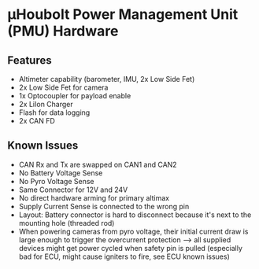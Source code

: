 # µHoubolt Power Management Unit (PMU) Hardware

## Features
- Altimeter capability (barometer, IMU, 2x Low Side Fet)
- 2x Low Side Fet for camera
- 1x Optocoupler for payload enable
- 2x LiIon Charger
- Flash for data logging
- 2x CAN FD

## Known Issues
- CAN Rx and Tx are swapped on CAN1 and CAN2
- No Battery Voltage Sense
- No Pyro Voltage Sense
- Same Connector for 12V and 24V
- No direct hardware arming for primary altimax
- Supply Current Sense is connected to the wrong pin
- Layout: Battery connector is hard to disconnect because it's next to the mounting hole (threaded rod)
- When powering cameras from pyro voltage, their initial current draw is large enough to trigger the overcurrent protection --> all supplied devices might get power cycled when safety pin is pulled (especially bad for ECU, might cause igniters to fire, see ECU known issues)
